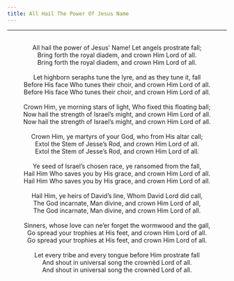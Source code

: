 ```yaml
---
title: All Hail The Power Of Jesus Name
---
```


---
<center>
<br/>
All hail the power of Jesus’ Name! Let angels prostrate fall;<br/>
Bring forth the royal diadem, and crown Him Lord of all.<br/>
Bring forth the royal diadem, and crown Him Lord of all.<br/>
<br/>
Let highborn seraphs tune the lyre, and as they tune it, fall<br/>
Before His face Who tunes their choir, and crown Him Lord of all.<br/>
Before His face Who tunes their choir, and crown Him Lord of all.<br/>
<br/>
Crown Him, ye morning stars of light, Who fixed this floating ball;<br/>
Now hail the strength of Israel’s might, and crown Him Lord of all.<br/>
Now hail the strength of Israel’s might, and crown Him Lord of all.<br/>
<br/>
Crown Him, ye martyrs of your God, who from His altar call;<br/>
Extol the Stem of Jesse’s Rod, and crown Him Lord of all.<br/>
Extol the Stem of Jesse’s Rod, and crown Him Lord of all.<br/>
<br/>
Ye seed of Israel’s chosen race, ye ransomed from the fall,<br/>
Hail Him Who saves you by His grace, and crown Him Lord of all.<br/>
Hail Him Who saves you by His grace, and crown Him Lord of all.<br/>
<br/>
Hail Him, ye heirs of David’s line, Whom David Lord did call,<br/>
The God incarnate, Man divine, and crown Him Lord of all,<br/>
The God incarnate, Man divine, and crown Him Lord of all.<br/>
<br/>
Sinners, whose love can ne’er forget the wormwood and the gall,<br/>
Go spread your trophies at His feet, and crown Him Lord of all.<br/>
Go spread your trophies at His feet, and crown Him Lord of all.<br/>
<br/>
Let every tribe and every tongue before Him prostrate fall<br/>
And shout in universal song the crownèd Lord of all.<br/>
And shout in universal song the crownèd Lord of all.<br/>

</center>